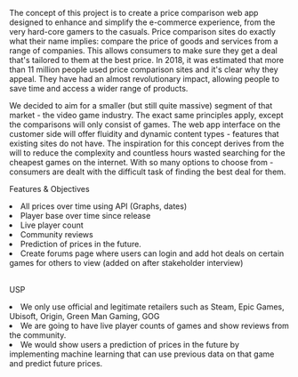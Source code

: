 The concept of this project is to create a price comparison web app designed to enhance and
simplify the e-commerce experience, from the very hard-core gamers to the casuals. Price
comparison sites do exactly what their name implies: compare the price of goods and services
from a range of companies. This allows consumers to make sure they get a deal that's tailored to
them at the best price. In 2018, it was estimated that more than 11 million people used price
comparison sites and it's clear why they appeal. They have had an almost revolutionary impact,
allowing people to save time and access a wider range of products. <br>


We decided to aim for a smaller (but still quite massive) segment of that market - the video game
industry. The exact same principles apply, except the comparisons will only consist of games. The
web app interface on the customer side will offer fluidity and dynamic content types - features
that existing sites do not have. The inspiration for this concept derives from the will to reduce the
complexity and countless hours wasted searching for the cheapest games on the internet. With so
many options to choose from - consumers are dealt with the difficult task of finding the best deal
for them.

Features & Objectives
<li> All prices over time using API (Graphs, dates) </li>
<li> Player base over time since release </li>
<li> Live player count </li>
<li> Community reviews </li>
<li> Prediction of prices in the future.</li>
<li> Create forums page where users can login and add hot deals on certain games for others to
view (added on after stakeholder interview) </li> 
<br>

USP
<li> We only use official and legitimate retailers such as Steam, Epic Games, Ubisoft, Origin,
Green Man Gaming, GOG </li> 
<li> We are going to have live player counts of games and show reviews from the community.</li>
<li> We would show users a prediction of prices in the future by implementing machine
learning that can use previous data on that game and predict future prices.</li>
